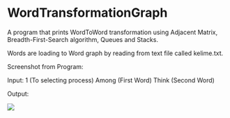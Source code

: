 # WordTransformationGraph
A program that prints WordToWord transformation using Adjacent Matrix, Breadth-First-Search algorithm, Queues and Stacks.

Words are loading to Word graph by reading from text file called kelime.txt. 

Screenshot from Program:

Input:
1 (To selecting process)
Among (First Word)
Think (Second Word)

Output:

![](/ss.png)



